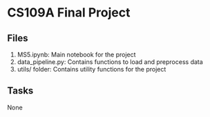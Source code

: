 # CS109A Final Project

## Files

1. MS5.ipynb: Main notebook for the project
2. data_pipeline.py: Contains functions to load and preprocess data
3. utils/ folder: Contains utility functions for the project

## Tasks

None